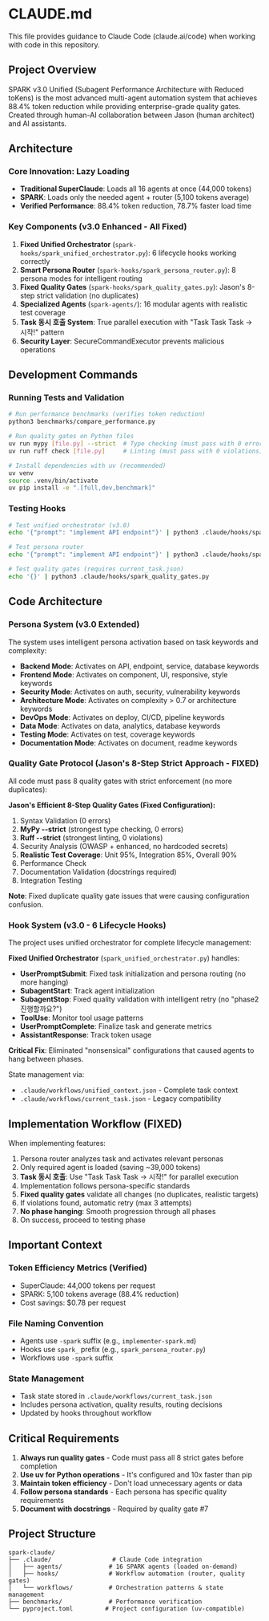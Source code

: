 # CLAUDE.md

This file provides guidance to Claude Code (claude.ai/code) when working with code in this repository.

## Project Overview

SPARK v3.0 Unified (Subagent Performance Architecture with Reduced toKens) is the most advanced multi-agent automation system that achieves 88.4% token reduction while providing enterprise-grade quality gates. Created through human-AI collaboration between Jason (human architect) and AI assistants.

## Architecture

### Core Innovation: Lazy Loading
- **Traditional SuperClaude**: Loads all 16 agents at once (44,000 tokens)
- **SPARK**: Loads only the needed agent + router (5,100 tokens average)
- **Verified Performance**: 88.4% token reduction, 78.7% faster load time

### Key Components (v3.0 Enhanced - All Fixed)
1. **Fixed Unified Orchestrator** (`spark-hooks/spark_unified_orchestrator.py`): 6 lifecycle hooks working correctly
2. **Smart Persona Router** (`spark-hooks/spark_persona_router.py`): 8 persona modes for intelligent routing
3. **Fixed Quality Gates** (`spark-hooks/spark_quality_gates.py`): Jason's 8-step strict validation (no duplicates)
4. **Specialized Agents** (`spark-agents/`): 16 modular agents with realistic test coverage
5. **Task 동시 호출 System**: True parallel execution with "Task Task Task → 시작!" pattern
6. **Security Layer**: SecureCommandExecutor prevents malicious operations

## Development Commands

### Running Tests and Validation
```bash
# Run performance benchmarks (verifies token reduction)
python3 benchmarks/compare_performance.py

# Run quality gates on Python files
uv run mypy [file.py] --strict  # Type checking (must pass with 0 errors)
uv run ruff check [file.py]     # Linting (must pass with 0 violations)

# Install dependencies with uv (recommended)
uv venv
source .venv/bin/activate
uv pip install -e ".[full,dev,benchmark]"
```

### Testing Hooks
```bash
# Test unified orchestrator (v3.0)
echo '{"prompt": "implement API endpoint"}' | python3 .claude/hooks/spark_unified_orchestrator.py

# Test persona router
echo '{"prompt": "implement API endpoint"}' | python3 .claude/hooks/spark_persona_router.py

# Test quality gates (requires current_task.json)
echo '{}' | python3 .claude/hooks/spark_quality_gates.py
```

## Code Architecture

### Persona System (v3.0 Extended)
The system uses intelligent persona activation based on task keywords and complexity:

- **Backend Mode**: Activates on API, endpoint, service, database keywords
- **Frontend Mode**: Activates on component, UI, responsive, style keywords
- **Security Mode**: Activates on auth, security, vulnerability keywords
- **Architecture Mode**: Activates on complexity > 0.7 or architecture keywords
- **DevOps Mode**: Activates on deploy, CI/CD, pipeline keywords
- **Data Mode**: Activates on data, analytics, database keywords
- **Testing Mode**: Activates on test, coverage keywords
- **Documentation Mode**: Activates on document, readme keywords

### Quality Gate Protocol (Jason's 8-Step Strict Approach - FIXED)
All code must pass 8 quality gates with strict enforcement (no more duplicates):

**Jason's Efficient 8-Step Quality Gates (Fixed Configuration):**
1. Syntax Validation (0 errors)
2. **MyPy --strict** (strongest type checking, 0 errors)
3. **Ruff --strict** (strongest linting, 0 violations)
4. Security Analysis (OWASP + enhanced, no hardcoded secrets)
5. **Realistic Test Coverage**: Unit 95%, Integration 85%, Overall 90%
6. Performance Check
7. Documentation Validation (docstrings required)
8. Integration Testing

**Note**: Fixed duplicate quality gate issues that were causing configuration confusion.

### Hook System (v3.0 - 6 Lifecycle Hooks)
The project uses unified orchestrator for complete lifecycle management:

**Fixed Unified Orchestrator** (`spark_unified_orchestrator.py`) handles:
- **UserPromptSubmit**: Fixed task initialization and persona routing (no more hanging)
- **SubagentStart**: Track agent initialization
- **SubagentStop**: Fixed quality validation with intelligent retry (no "phase2 진행할까요?")
- **ToolUse**: Monitor tool usage patterns
- **UserPromptComplete**: Finalize task and generate metrics
- **AssistantResponse**: Track token usage

**Critical Fix**: Eliminated "nonsensical" configurations that caused agents to hang between phases.

State management via:
- `.claude/workflows/unified_context.json` - Complete task context
- `.claude/workflows/current_task.json` - Legacy compatibility

## Implementation Workflow (FIXED)

When implementing features:
1. Persona router analyzes task and activates relevant personas
2. Only required agent is loaded (saving ~39,000 tokens)
3. **Task 동시 호출**: Use "Task Task Task → 시작!" for parallel execution
4. Implementation follows persona-specific standards
5. **Fixed quality gates** validate all changes (no duplicates, realistic targets)
6. If violations found, automatic retry (max 3 attempts)
7. **No phase hanging**: Smooth progression through all phases
8. On success, proceed to testing phase

## Important Context

### Token Efficiency Metrics (Verified)
- SuperClaude: 44,000 tokens per request
- SPARK: 5,100 tokens average (88.4% reduction)
- Cost savings: $0.78 per request

### File Naming Convention
- Agents use `-spark` suffix (e.g., `implementer-spark.md`)
- Hooks use `spark_` prefix (e.g., `spark_persona_router.py`)
- Workflows use `-spark` suffix

### State Management
- Task state stored in `.claude/workflows/current_task.json`
- Includes persona activation, quality results, routing decisions
- Updated by hooks throughout workflow

## Critical Requirements

1. **Always run quality gates** - Code must pass all 8 strict gates before completion
2. **Use uv for Python operations** - It's configured and 10x faster than pip
3. **Maintain token efficiency** - Don't load unnecessary agents or data
4. **Follow persona standards** - Each persona has specific quality requirements
5. **Document with docstrings** - Required by quality gate #7

## Project Structure
```
spark-claude/
├── .claude/                 # Claude Code integration
│   ├── agents/             # 16 SPARK agents (loaded on-demand)
│   ├── hooks/              # Workflow automation (router, quality gates)
│   └── workflows/          # Orchestration patterns & state management
├── benchmarks/             # Performance verification
└── pyproject.toml         # Project configuration (uv-compatible)
```
